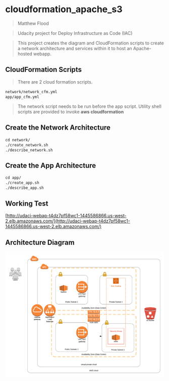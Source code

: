 # cloudformation_apache_s3
> Matthew Flood

> Udacity project for Deploy Infrastructure as Code (IAC)

> This project creates the diagram and CloudFormation scripts to create
a network architecture and services within it to host an Apache-hosted webapp.

## CloudFormation Scripts

> There are 2 cloud formation scripts.

```
network/network_cfm.yml
app/app_cfm.yml
```

> The network script needs to be run before the app script.  Utility shell scripts are provided to invoke **aws cloudformation**

## Create the Network Architecture

```
cd network/
./create_network.sh
./describe_network.sh
```

## Create the App Architecture

```
cd app/
./create_app.sh
./describe_app.sh
```

## Working Test

[http://udaci-webap-t4dz7pf58wc1-1445586866.us-west-2.elb.amazonaws.com/](http://udaci-webap-t4dz7pf58wc1-1445586866.us-west-2.elb.amazonaws.com/)


## Architecture Diagram

![CloudFormation Diagram](diagram.png)
